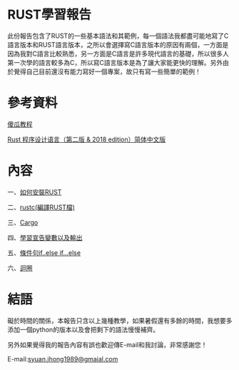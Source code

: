 # RUST學習報告
此份報告包含了RUST的一些基本語法和其範例，每一個語法我都盡可能地寫了C語言版本和RUST語言版本，之所以會選擇寫C語言版本的原因有兩個，一方面是因為我對C語言比較熟悉，另一方面是C語言是許多現代語言的基礎，所以很多人第一次學的語言較多為C，所以寫C語言版本是為了讓大家能更快的理解。另外由於覺得自己目前還沒有能力寫好一個專案，故只有寫一些簡單的範例！

# 參考資料
[傻瓜教程](https://www.runoob.com/rust/rust-tutorial.html)

[Rust 程序设计语言（第二版 & 2018 edition）简体中文版](https://kaisery.gitbooks.io/trpl-zh-cn/content/)

# 內容
一、[如何安裝RUST](https://github.com/syuan0327/sp108b/tree/master/rust/install)

二、[rustc(編譯RUST檔)](https://github.com/syuan0327/sp108b/tree/master/rust/helloworld)

三、[Cargo](https://github.com/syuan0327/sp108b/tree/master/rust/hi)

四、[學習宣告變數以及輸出](https://github.com/syuan0327/sp108b/tree/master/rust/count)

五、[條件句if..else if...else](https://github.com/syuan0327/sp108b/tree/master/rust/if)

六、[迴圈](https://github.com/syuan0327/sp108b/tree/master/rust/for)

# 結語
礙於時間的關係，本報告只含以上幾種教學，如果暑假還有多餘的時間，我想要多添加一個python的版本以及會把剩下的語法慢慢補齊。

另外如果覺得我的報告內容有誤也歡迎傳E-mail和我討論，非常感謝您！

E-mail:syuan.jhong1989@gmaial.com
